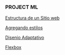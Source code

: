 ### PROJECT ML

[Estructura de un Sitio web](https://github.com/RafDes21/digital-ML/tree/estructura-de-un-sitio-web)

[Agregando estilos](https://github.com/RafDes21/digital-ML/tree/agregando-estilos)

[Disenio Adaptativo](https://github.com/RafDes21/digital-ML/tree/disenio-adaptativo)

[Flexbox](https://github.com/RafDes21/digital-ML/tree/flexbox)
